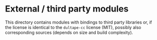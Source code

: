 
# External / third party modules

This directory contains modules with bindings to third
party libraries or, if the license is identical to the
`dultape-cc` license (MIT), possibly also corresponding
sources (depends on size and build complexity).

